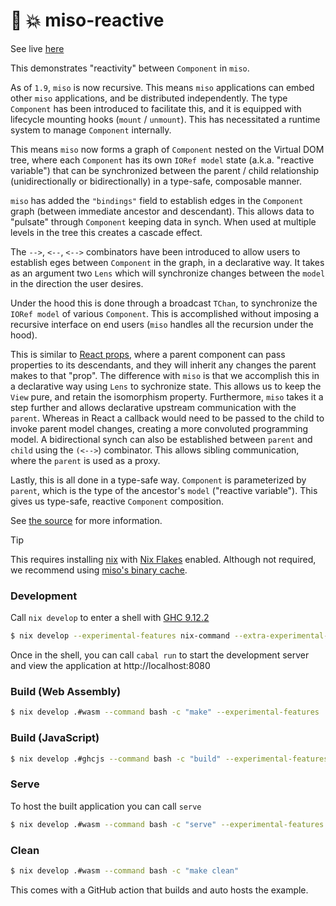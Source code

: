 :ramen: :boom: miso-reactive
====================

See live [here](https://github.com/haskell-miso/miso-reactive)

This demonstrates "reactivity" between `Component` in `miso`.

As of `1.9`, `miso` is now recursive. This means `miso` applications can embed other `miso` applications, and be distributed independently. The type `Component` has been introduced to facilitate this, and it is equipped with lifecycle mounting hooks (`mount` / `unmount`). This has necessitated a runtime system to manage `Component` internally.

This means `miso` now forms a graph of `Component` nested on the Virtual DOM tree, where each `Component` has its own `IORef model` state (a.k.a. "reactive variable") that can be synchronized between the parent / child relationship (unidirectionally or bidirectionally) in a type-safe, composable manner.

`miso` has added the `"bindings"` field to establish edges in the `Component` graph (between immediate ancestor and descendant). This allows data to "pulsate" through `Component` keeping data in synch. When used at multiple levels in the tree this creates a cascade effect.

The `-->`, `<--`, `<-->` combinators have been introduced to allow users to establish eges between `Component` in the graph, in a declarative way. It takes as an argument two `Lens` which will synchronize changes between the `model` in the direction the user desires.

Under the hood this is done through a broadcast `TChan`, to synchronize the `IORef model` of various `Component`. This is accomplished without imposing a recursive interface on end users (`miso` handles all the recursion under the hood).

This is similar to [React props](https://react.dev/learn/passing-props-to-a-component), where a parent component can pass properties to its descendants, and they will inherit any changes the parent makes to that "prop". The difference with `miso` is that we accomplish this in a declarative way using `Lens` to sychronize state. This allows us to keep the `View` pure, and retain the isomorphism property. Furthermore, `miso` takes it a step further and allows declarative upstream communication with the `parent`. Whereas in React a callback would need to be passed to the child to invoke parent model changes, creating a more convoluted programming model. A bidirectional synch can also be established between `parent` and `child` using the `(<-->`) combinator. This allows sibling communication, where the `parent` is used as a proxy.

Lastly, this is all done in a type-safe way. `Component` is parameterized by `parent`, which is the type of the ancestor's `model` ("reactive variable"). This gives us type-safe, reactive `Component` composition.

See [the source](https://github.com/haskell-miso/miso-reactive/blob/master/app/Main.hs) for more information.

> [!TIP]
> This requires installing [nix](https://nixos.org) with [Nix Flakes](https://wiki.nixos.org/wiki/Flakes) enabled.
> Although not required, we recommend using [miso's binary cache](https://github.com/dmjio/miso?tab=readme-ov-file#binary-cache).

### Development

Call `nix develop` to enter a shell with [GHC 9.12.2](https://haskell.org/ghc)

```bash
$ nix develop --experimental-features nix-command --extra-experimental-features flakes
```

Once in the shell, you can call `cabal run` to start the development server and view the application at http://localhost:8080

### Build (Web Assembly)

```bash
$ nix develop .#wasm --command bash -c "make" --experimental-features 'nix-command flakes'
```

### Build (JavaScript)

```bash
$ nix develop .#ghcjs --command bash -c "build" --experimental-features 'nix-command flakes'
```

### Serve

To host the built application you can call `serve`

```bash
$ nix develop .#wasm --command bash -c "serve" --experimental-features 'nix-command flakes'
```

### Clean

```bash
$ nix develop .#wasm --command bash -c "make clean"
```

This comes with a GitHub action that builds and auto hosts the example.
